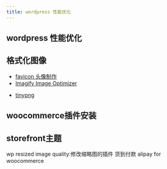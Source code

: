 ```yaml
---
title: wordpress 性能优化
---
```


## wordpress 性能优化

## 格式化图像

- [favicon 头像制作](https://favicon.io/)
- [Imagify Image Optimizer]()

* [tinypng](https://tinypng.com/)

## woocommerce插件安装

## storefront主题

wp resized image quality:修改缩略图的插件
货到付款
alipay for woocommerce




